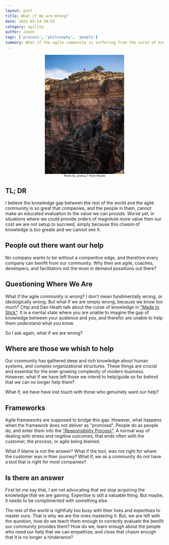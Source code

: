 ```yaml
---
layout: post
title: What if We are Wrong?
date: 2021-05-14 20:52
category: agility
author: Jason
tags: ['process', 'philosophy', 'people']
summary: What if the agile community is suffering from the curse of knowledge?
---
```


<div style="display: flex; align-items: center; justify-content: center;">
    <img src="../../assets/img/posts/pexels-joshua-t-954283.jpg" alt="Person on far away clif" style="width: 50%">
</div>
<div style="display: flex; align-items: center; justify-content: center;">
    <div style="font-size: xx-small">Photo by Joshua T from Pexels</div>
</div>

## TL; DR

I believe the knowledge gap between the rest of the world and the agile community is so great that companies, and the people in them, cannot make an educated evaluation to the value we can provide. Worse yet, in situations where we could provide orders of magnitute more value then our cost we are not setup to succeed, simply because this chasim of knowledge is too greate and we cannot see it.

## People out there want our help

No company wants to be without a compentive edge, and therefore every company can benifit from our community. Why then are agile, coaches, developers, and facilitators not the most in demand possitions out there?

## Questioning Where We Are

What if the agile community is wrong? I don't mean fundimentally wrong, or ideologically wrong. But what if we are simply wrong, because we know too much? Chip and Dan Heath talk about the curse of knowledge in ["Made to Stick"](https://www.amazon.com/Made-Stick-Ideas-Survive-Others/dp/1400064287). It is a mental state where you are unable to imagine the gap of knowledge between your audience and you, and therefor are unable to help them understand what you know.

So I ask again, what if we are wrong?

## Where are those we whish to help

Our community has gathered deep and rich knowledge about human systems, and complex organizational structures. These things are crucial and essential for the ever-growing complexity of modern business. However, what if we have left those we intend to help/guide so far behind that we can no longer help them?

What if, we have have lost touch with those who genuinely want our help?

## Frameworks

Agile frameworks are supposed to bridge this gap. However, what happens when the framework does not deliver as "promised". People do as people do, and enter them into the ["Responsibility Process"](https://responsibility.com/the-responsibility-process/). A normal way of dealing with stress and negitive outcomes, that ends often with the customer, the process, or agile being blamed.

What if blame is not the answer? What if the tool, was not right for where the customer was in thier journey? What if, we as a community do not have a tool that is right for most companies?

## Is there an answer

First let me say that, I am not advocating that we stop acquiring the knowledge that we are gaining. Expertise is still a valuable thing. But maybe, it needs to be complimented with something else.

The rest of the world is rightfully too busy with thier lives and expertises to master ours. That is why we are the ones mastering it. But, we are left with the question, how do we teach them enough to correctly evaluate the benifit our community provides them? How do we, learn enough about the people who need our help that we can empathize, and close that chasm enough that it is no longer a hinderance?
